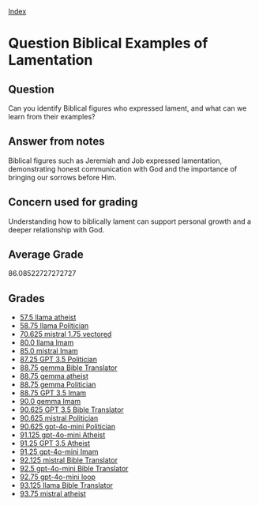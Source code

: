 
[Index](../../index.md)
# Question Biblical Examples of Lamentation
## Question
Can you identify Biblical figures who expressed lament, and what can we learn from their examples?

## Answer from notes
Biblical figures such as Jeremiah and Job expressed lamentation, demonstrating honest communication with God and the importance of bringing our sorrows before Him.

## Concern used for grading
Understanding how to biblically lament can support personal growth and a deeper relationship with God.

## Average Grade
86.08522727272727

## Grades
 * [57.5 llama atheist](../answers/llama_atheist/Biblical_Examples_of_Lamentation.md)
 * [58.75 llama Politician](../answers/llama_Politician/Biblical_Examples_of_Lamentation.md)
 * [70.625 mistral 1.75 vectored](../answers/mistral_1.75_vectored/Biblical_Examples_of_Lamentation.md)
 * [80.0 llama Imam](../answers/llama_Imam/Biblical_Examples_of_Lamentation.md)
 * [85.0 mistral Imam](../answers/mistral_Imam/Biblical_Examples_of_Lamentation.md)
 * [87.25 GPT 3.5 Politician](../answers/GPT_3.5_Politician/Biblical_Examples_of_Lamentation.md)
 * [88.75 gemma Bible Translator](../answers/gemma_Bible_Translator/Biblical_Examples_of_Lamentation.md)
 * [88.75 gemma atheist](../answers/gemma_atheist/Biblical_Examples_of_Lamentation.md)
 * [88.75 gemma Politician](../answers/gemma_Politician/Biblical_Examples_of_Lamentation.md)
 * [88.75 GPT 3.5 Imam](../answers/GPT_3.5_Imam/Biblical_Examples_of_Lamentation.md)
 * [90.0 gemma Imam](../answers/gemma_Imam/Biblical_Examples_of_Lamentation.md)
 * [90.625 GPT 3.5 Bible Translator](../answers/GPT_3.5_Bible_Translator/Biblical_Examples_of_Lamentation.md)
 * [90.625 mistral Politician](../answers/mistral_Politician/Biblical_Examples_of_Lamentation.md)
 * [90.625 gpt-4o-mini Politician](../answers/gpt-4o-mini_Politician/Biblical_Examples_of_Lamentation.md)
 * [91.125 gpt-4o-mini Atheist](../answers/gpt-4o-mini_Atheist/Biblical_Examples_of_Lamentation.md)
 * [91.25 GPT 3.5 Atheist](../answers/GPT_3.5_Atheist/Biblical_Examples_of_Lamentation.md)
 * [91.25 gpt-4o-mini Imam](../answers/gpt-4o-mini_Imam/Biblical_Examples_of_Lamentation.md)
 * [92.125 mistral Bible Translator](../answers/mistral_Bible_Translator/Biblical_Examples_of_Lamentation.md)
 * [92.5 gpt-4o-mini Bible Translator](../answers/gpt-4o-mini_Bible_Translator/Biblical_Examples_of_Lamentation.md)
 * [92.75 gpt-4o-mini loop](../answers/gpt-4o-mini_loop/Biblical_Examples_of_Lamentation.md)
 * [93.125 llama Bible Translator](../answers/llama_Bible_Translator/Biblical_Examples_of_Lamentation.md)
 * [93.75 mistral atheist](../answers/mistral_atheist/Biblical_Examples_of_Lamentation.md)
